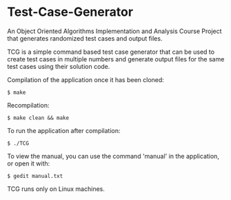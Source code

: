 # Test-Case-Generator
An Object Oriented Algorithms Implementation and Analysis Course Project that generates randomized test cases and output files.

TCG is a simple command based test case generator that can be used to create test cases in multiple numbers and generate output files for the same test cases using their solution code.

Compilation of the application once it has been cloned:
```
$ make
```
Recompilation:
```
$ make clean && make
```
To run the application after compilation:
```
$ ./TCG
```
To view the manual, you can use the command 'manual' in the application, or open it with:
```
$ gedit manual.txt
```
TCG runs only on Linux machines.
